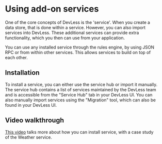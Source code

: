 # Using add-on services

One of the core concepts of DevLess is the 'service'. When you create a data store, that is done within a service. However, you can also import services into DevLess. These additional services can provide extra functionality, which you then can use from your application. 

You can use any installed service through the rules engine, by using JSON RPC or from within other services. This allows services to build on top of each other.

## Installation

To install a service, you can either use the service hub or import it manually. The service hub contains a list of services maintained by the DevLess team and is accessible from the "Service Hub" tab in your DevLess UI. You can also manually import services using the "Migration" tool, which can also be found in your DevLess UI.

## Video walkthrough

[This video](https://www.youtube.com/watch?v=ii99siuj1gs) talks more about how you can install service, with a case study of the Weather service.